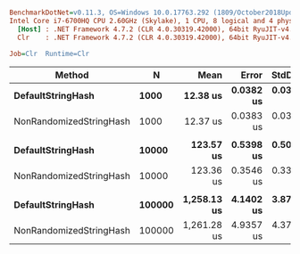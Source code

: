 ``` ini

BenchmarkDotNet=v0.11.3, OS=Windows 10.0.17763.292 (1809/October2018Update/Redstone5)
Intel Core i7-6700HQ CPU 2.60GHz (Skylake), 1 CPU, 8 logical and 4 physical cores
  [Host] : .NET Framework 4.7.2 (CLR 4.0.30319.42000), 64bit RyuJIT-v4.7.3324.0
  Clr    : .NET Framework 4.7.2 (CLR 4.0.30319.42000), 64bit RyuJIT-v4.7.3324.0

Job=Clr  Runtime=Clr  

```
|                  Method |      N |        Mean |     Error |    StdDev | Ratio |
|------------------------ |------- |------------:|----------:|----------:|------:|
|       **DefaultStringHash** |   **1000** |    **12.38 us** | **0.0382 us** | **0.0357 us** |  **1.00** |
| NonRandomizedStringHash |   1000 |    12.37 us | 0.0383 us | 0.0358 us |  1.00 |
|                         |        |             |           |           |       |
|       **DefaultStringHash** |  **10000** |   **123.57 us** | **0.5398 us** | **0.5050 us** |  **1.00** |
| NonRandomizedStringHash |  10000 |   123.36 us | 0.3546 us | 0.3317 us |  1.00 |
|                         |        |             |           |           |       |
|       **DefaultStringHash** | **100000** | **1,258.13 us** | **4.1402 us** | **3.8727 us** |  **1.00** |
| NonRandomizedStringHash | 100000 | 1,261.28 us | 4.9357 us | 4.3754 us |  1.00 |
